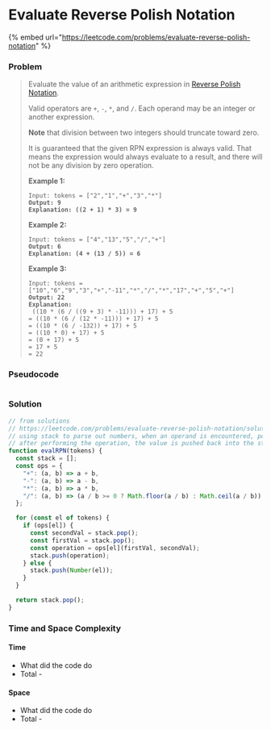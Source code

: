 # Evaluate Reverse Polish Notation

{% embed url="https://leetcode.com/problems/evaluate-reverse-polish-notation" %}

### Problem

> Evaluate the value of an arithmetic expression in [Reverse Polish Notation](http://en.wikipedia.org/wiki/Reverse\_Polish\_notation).
>
> Valid operators are `+`, `-`, `*`, and `/`. Each operand may be an integer or another expression.
>
> **Note** that division between two integers should truncate toward zero.
>
> It is guaranteed that the given RPN expression is always valid. That means the expression would always evaluate to a result, and there will not be any division by zero operation.
>
> &#x20;
>
> **Example 1:**
>
> <pre><code>Input: tokens = ["2","1","+","3","*"]
> <strong>Output: 9
> </strong><strong>Explanation: ((2 + 1) * 3) = 9</strong></code></pre>
>
> **Example 2:**
>
> <pre><code>Input: tokens = ["4","13","5","/","+"]
> <strong>Output: 6
> </strong><strong>Explanation: (4 + (13 / 5)) = 6</strong></code></pre>
>
> **Example 3:**
>
> <pre><code>Input: tokens = ["10","6","9","3","+","-11","*","/","*","17","+","5","+"]
> <strong>Output: 22
> </strong><strong>Explanation:
> </strong> ((10 * (6 / ((9 + 3) * -11))) + 17) + 5
> = ((10 * (6 / (12 * -11))) + 17) + 5
> = ((10 * (6 / -132)) + 17) + 5
> = ((10 * 0) + 17) + 5
> = (0 + 17) + 5
> = 17 + 5
> = 22</code></pre>

### Pseudocode

```
```

### Solution

```javascript
// from solutions
// https://leetcode.com/problems/evaluate-reverse-polish-notation/solutions/486566/javascript-stack-solution/
// using stack to parse out numbers, when an operand is encountered, pop off two values from the stack and execute the function assigned in the object
// after performing the operation, the value is pushed back into the stack and repeated until the loop ends
function evalRPN(tokens) {
  const stack = [];
  const ops = {
    "+": (a, b) => a + b,
    "-": (a, b) => a - b,
    "*": (a, b) => a * b,
    "/": (a, b) => (a / b >= 0 ? Math.floor(a / b) : Math.ceil(a / b)),
  };

  for (const el of tokens) {
    if (ops[el]) {
      const secondVal = stack.pop();
      const firstVal = stack.pop();
      const operation = ops[el](firstVal, secondVal);
      stack.push(operation);
    } else {
      stack.push(Number(el));
    }
  }

  return stack.pop();
}

```

### Time and Space Complexity

#### Time

* What did the code do
* Total -

#### Space

* What did the code do
* Total -
